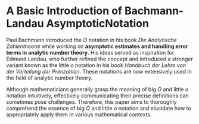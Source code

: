 # A Basic Introduction of Bachmann-Landau AsymptoticNotation


Paul Bachmann introduced the $O$ notation in his book *Die Analytische Zahlentheorie*
while working on **asymptotic estimates and handling error terms in analytic number theory**. 
His ideas served as inspiration for Edmund Landau, who further refined the concept and introduced a stronger variant 
known as the little $o$ notation in his book *Handbuch der Lehre von der Verteilung der Primzahlen*. These notations are now 
extensively used in the field of analytic number theory.

Although mathematicians generally grasp the meaning of big $O$ and little $o$ notation intuitively, effectively 
communicating their precise definitions can sometimes pose challenges. Therefore, this paper aims to thoroughly comprehend the essence of big $O$ and 
little $o$ notation and elucidate how to appropriately apply them in various mathematical contexts.
